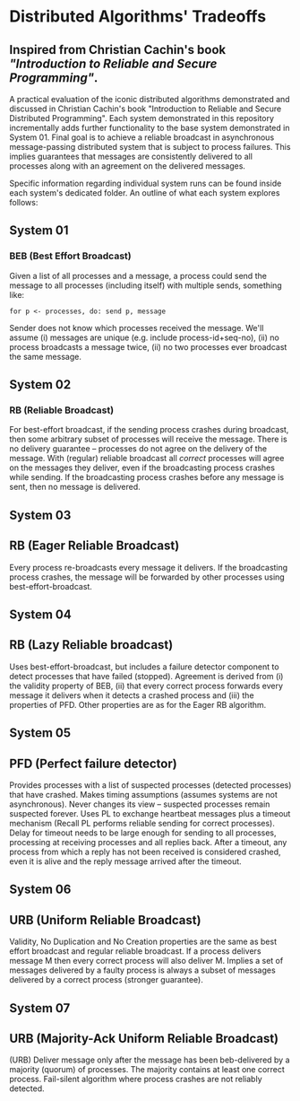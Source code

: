 # Distributed Algorithms' Tradeoffs 

## Inspired from Christian Cachin's book *"Introduction to Reliable and Secure Programming"*.

A practical evaluation of the iconic distributed algorithms demonstrated and discussed in Christian Cachin's book "Introduction to Reliable and Secure Distributed Programming".  Each system demonstrated in this repository incrementally adds further functionality to the base system demonstrated in System 01.  Final goal is to achieve a reliable broadcast in asynchronous message-passing distributed system that is subject to process failures.  This implies guarantees that messages are consistently delivered to all processes along with an agreement on the delivered messages.

Specific information regarding individual system runs can be found inside each system's dedicated folder.  An outline of what each system explores follows:

## System 01
### BEB (Best Effort Broadcast)
Given a list of all processes and a message, a process could send the message to all processes (including itself) with multiple sends, something like:

`for p <- processes, do: send p, message`

Sender does not know which processes received the message.  We'll assume (i) messages are unique (e.g. include process-id+seq-no), (ii) no process broadcasts a message twice, (ii) no two processes ever broadcast the same message.

## System 02
### RB (Reliable Broadcast)
For best-effort broadcast, if the sending process crashes during broadcast, then some arbitrary subset of processes will receive the message.  There is no delivery guarantee – processes do not agree on the delivery of the message.  With (regular) reliable broadcast all *correct* processes will agree on the messages they deliver, even if the broadcasting process crashes while sending.  If the broadcasting process crashes before any message is sent, then no message is delivered.

## System 03
## RB (Eager Reliable Broadcast)
Every process re-broadcasts every message it delivers.  If the broadcasting process crashes, the message will be forwarded by other processes using best-effort-broadcast.

## System 04
## RB (Lazy Reliable broadcast)
Uses best-effort-broadcast, but includes a failure detector component to detect processes that have failed (stopped).  Agreement is derived from (i) the validity property of BEB, (ii) that every correct process forwards every message it delivers when it detects a crashed process and (iii) the properties of PFD. Other properties are as for the Eager RB algorithm.

## System 05
## PFD (Perfect failure detector)
Provides processes with a list of suspected processes (detected processes) that have crashed.  Makes timing assumptions (assumes systems are not asynchronous).  Never changes its view – suspected processes remain suspected forever.  Uses PL to exchange heartbeat messages plus a timeout mechanism (Recall PL performs reliable sending for correct processes).  Delay for timeout needs to be large enough for sending to all processes, processing at receiving processes and all replies back.  After a timeout, any process from which a reply has not been received is considered crashed, even it is alive and the reply message arrived after the timeout.

## System 06
## URB (Uniform Reliable Broadcast)
Validity, No Duplication and No Creation properties are the same as best effort broadcast and regular reliable broadcast.  If a process delivers message M then every correct process will also deliver M.  Implies a set of messages delivered by a faulty process is always a subset of messages delivered by a correct process (stronger guarantee).

## System 07
## URB (Majority-Ack Uniform Reliable Broadcast)
(URB) Deliver message only after the message has been beb-delivered by a majority (quorum) of processes.  The majority contains at least one correct process.  Fail-silent algorithm where process crashes are not reliably detected.  
